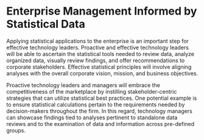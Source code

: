 # Enterprise Management Informed by Statistical Data

Applying statistical applications to the enterprise is an important step for effective technology leaders.  Proactive and effective technology leaders will be able to ascertain the statistical tools needed to review data, analyze organized data, visually review findings, and offer recommendations to corporate stakeholders.  Effective statistical principles will involve aligning analyses with the overall corporate vision, mission, and business objectives.

Proactive technology leaders and managers will embrace the competitiveness of the marketplace by instilling stakeholder-centric strategies that can utilize statistical best practices.  One potential example is to ensure statistical calculations pertain to the requirements needed by decision-makers throughout the firm.  In this regard, technology managers can showcase findings tied to analyses pertinent to standalone data reviews and to the examination of data and information across pre-defined groups.
